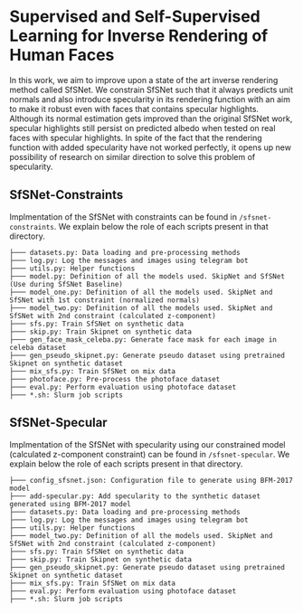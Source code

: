 # Supervised and Self-Supervised Learning for Inverse Rendering of Human Faces

In this work, we aim to improve upon a state of the art inverse rendering method called SfSNet. We constrain SfSNet such that it always predicts unit normals and also introduce specularity in its rendering function with an aim to make it robust even with faces that contains specular highlights. Although its normal estimation gets improved than the original SfSNet work, specular highlights still persist on predicted albedo when tested on real faces with specular highlights. In spite of the fact that the rendering function with added specularity have not worked perfectly, it opens up new possibility of research on similar direction to solve this problem of specularity. 

## SfSNet-Constraints
Implmentation of the SfSNet with constraints can be found in `/sfsnet-constraints`. We explain below the role of each scripts present in that directory.

```
├─── datasets.py: Data loading and pre-processing methods 
├─── log.py: Log the messages and images using telegram bot
├─── utils.py: Helper functions 
├─── model.py: Definition of all the models used. SkipNet and SfSNet (Use during SfSNet Baseline)
├─── model_one.py: Definition of all the models used. SkipNet and SfSNet with 1st constraint (normalized normals)
├─── model_two.py: Definition of all the models used. SkipNet and SfSNet with 2nd constraint (calculated z-component)
├─── sfs.py: Train SfSNet on synthetic data
├─── skip.py: Train Skipnet on synthetic data
├─── gen_face_mask_celeba.py: Generate face mask for each image in celeba dataset
├─── gen_pseudo_skipnet.py: Generate pseudo dataset using pretrained Skipnet on synthetic dataset
├─── mix_sfs.py: Train SfSNet on mix data
├─── photoface.py: Pre-process the photoface dataset
├─── eval.py: Perform evaluation using photoface dataset
├─── *.sh: Slurm job scripts
```

## SfSNet-Specular
Implmentation of the SfSNet with specularity using our constrained model (calculated z-component constraint) can be found in `/sfsnet-specular`. We explain below the role of each scripts present in that directory.

```
├─── config_sfsnet.json: Configuration file to generate using BFM-2017 model
├─── add-specular.py: Add specularity to the synthetic dataset generated using BFM-2017 model
├─── datasets.py: Data loading and pre-processing methods 
├─── log.py: Log the messages and images using telegram bot
├─── utils.py: Helper functions 
├─── model_two.py: Definition of all the models used. SkipNet and SfSNet with 2nd constraint (calculated z-component)
├─── sfs.py: Train SfSNet on synthetic data
├─── skip.py: Train Skipnet on synthetic data
├─── gen_pseudo_skipnet.py: Generate pseudo dataset using pretrained Skipnet on synthetic dataset
├─── mix_sfs.py: Train SfSNet on mix data
├─── eval.py: Perform evaluation using photoface dataset
├─── *.sh: Slurm job scripts
```
